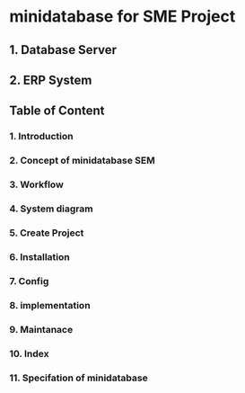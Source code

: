 # minidatabase for SME Project

## 1. Database Server
## 2. ERP System

## Table of Content
### 1. Introduction
### 2. Concept of minidatabase SEM
### 3. Workflow
### 4. System diagram
### 5. Create Project 
### 6. Installation
### 7. Config
### 8. implementation
### 9. Maintanace
### 10. Index
### 11. Specifation of minidatabase

